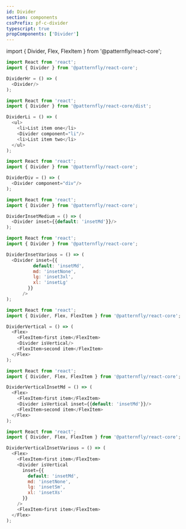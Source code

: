 ```yaml
---
id: Divider
section: components
cssPrefix: pf-c-divider
typescript: true 
propComponents: ['Divider']
---
```

import { Divider, Flex, FlexItem } from '@patternfly/react-core';

```js title=Using-hr-(default)
import React from 'react';
import { Divider } from '@patternfly/react-core';

DividerHr = () => (
  <Divider/>
);
```

```js title=Using-li
import React from 'react';
import { Divider } from '@patternfly/react-core/dist';

DividerLi = () => (
  <ul>
    <li>List item one</li>
    <Divider component="li"/>
    <li>List item two</li>
  </ul>
);
```

```js title=Using-div
import React from 'react';
import { Divider } from '@patternfly/react-core';

DividerDiv = () => (
  <Divider component="div"/>
);
```

```js title=Inset-medium
import React from 'react';
import { Divider } from '@patternfly/react-core';

DividerInsetMedium = () => (
  <Divider inset={{default: 'insetMd'}}/>
);
```

```js title=Inset-at-various-breakpoints
import React from 'react';
import { Divider } from '@patternfly/react-core';

DividerInsetVarious = () => (
  <Divider inset={{
          default: 'insetMd',
          md: 'insetNone',
          lg: 'inset3xl',
          xl: 'insetLg'
        }}
      />
);
```

```js title=Vertical-in-flex-layout
import React from 'react';
import { Divider, Flex, FlexItem } from '@patternfly/react-core';

DividerVertical = () => (
  <Flex>
    <FlexItem>first item</FlexItem>
    <Divider isVertical/>
    <FlexItem>second item</FlexItem>
  </Flex>
);
```

```js title=Vertical,-inset-medium-in-flex-layout
import React from 'react';
import { Divider, Flex, FlexItem } from '@patternfly/react-core';

DividerVerticalInsetMd = () => (
  <Flex>
    <FlexItem>first item</FlexItem>
    <Divider isVertical inset={{default: 'insetMd'}}/>
    <FlexItem>second item</FlexItem>
  </Flex>
);
```

```js title=Vertical,-inset-at-various-breakpoints
import React from 'react';
import { Divider, Flex, FlexItem } from '@patternfly/react-core';

DividerVerticalInsetVarious = () => (
  <Flex>
    <FlexItem>first item</FlexItem>
    <Divider isVertical 
      inset={{
        default: 'insetMd',
        md: 'insetNone',
        lg: 'insetSm',
        xl: 'insetXs'
      }}
    />
    <FlexItem>first item</FlexItem>
  </Flex>
);
```
